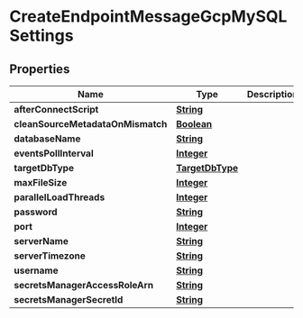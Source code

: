

# CreateEndpointMessageGcpMySQLSettings


## Properties

| Name | Type | Description | Notes |
|------------ | ------------- | ------------- | -------------|
|**afterConnectScript** | [**String**](String.md) |  |  [optional] |
|**cleanSourceMetadataOnMismatch** | [**Boolean**](Boolean.md) |  |  [optional] |
|**databaseName** | [**String**](String.md) |  |  [optional] |
|**eventsPollInterval** | [**Integer**](Integer.md) |  |  [optional] |
|**targetDbType** | [**TargetDbType**](TargetDbType.md) |  |  [optional] |
|**maxFileSize** | [**Integer**](Integer.md) |  |  [optional] |
|**parallelLoadThreads** | [**Integer**](Integer.md) |  |  [optional] |
|**password** | [**String**](String.md) |  |  [optional] |
|**port** | [**Integer**](Integer.md) |  |  [optional] |
|**serverName** | [**String**](String.md) |  |  [optional] |
|**serverTimezone** | [**String**](String.md) |  |  [optional] |
|**username** | [**String**](String.md) |  |  [optional] |
|**secretsManagerAccessRoleArn** | [**String**](String.md) |  |  [optional] |
|**secretsManagerSecretId** | [**String**](String.md) |  |  [optional] |



